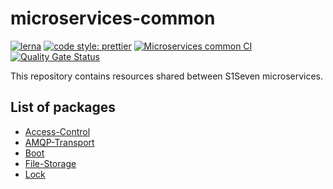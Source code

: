 # microservices-common

[![lerna](https://img.shields.io/badge/maintained%20with-lerna-cc00ff.svg)](https://lerna.js.org/)
[![code style: prettier](https://img.shields.io/badge/code_style-prettier-ff69b4.svg?style=flat-square)](https://github.com/prettier/prettier)
[![Microservices common CI](https://github.com/s1seven/microservices-common/actions/workflows/node.yml/badge.svg)](https://github.com/s1seven/microservices-common/actions/workflows/node.yml)
[![Quality Gate Status](https://sonarcloud.io/api/project_badges/measure?project=s1seven%3Amicroservices-common&metric=alert_status&token=54c5ee771ef7c1defe2d4f350cf7476f107675d9)](https://sonarcloud.io/dashboard?id=s1seven%3Amicroservices-common)

This repository contains resources shared between S1Seven microservices.

## List of packages

- [Access-Control](https://github.com/s1seven/microservices-common/tree/master/packages/access-control#readme)
- [AMQP-Transport](https://github.com/s1seven/microservices-common/tree/master/packages/amqp-transport#readme)
- [Boot](https://github.com/s1seven/microservices-common/tree/master/packages/boot#readme)
- [File-Storage](https://github.com/s1seven/microservices-common/tree/master/packages/file-storage#readme)
- [Lock](https://github.com/s1seven/microservices-common/tree/master/packages/lock#readme)
